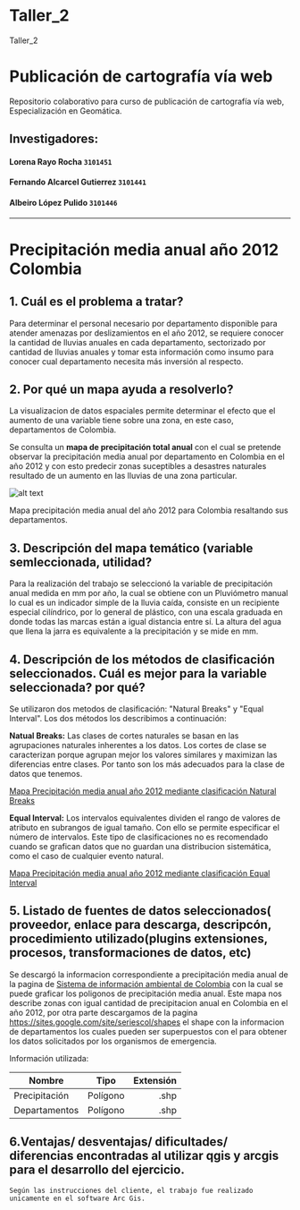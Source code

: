 # Taller_2
Taller_2

# Publicación de cartografía vía web
Repositorio colaborativo para curso de publicación de cartografía vía web, Especialización en Geomática. 
## Investigadores:
#### Lorena Rayo Rocha `3101451`
#### Fernando Alcarcel Gutierrez `3101441`
#### Albeiro López Pulido `3101446`
---
# Precipitación media anual año 2012 Colombia

## 1. Cuál es el problema a tratar?

Para determinar el personal necesario por departamento disponible para atender amenazas por deslizamientos en el año 2012, se requiere conocer la cantidad de lluvias anuales en cada departamento, sectorizado por cantidad de lluvias anuales y tomar esta información como insumo para conocer cual departamento necesita más inversión al respecto. 



## 2. Por qué un mapa ayuda a resolverlo?

La visualizacion de datos espaciales permite determinar el efecto que el aumento de una variable tiene sobre una zona, en este caso, departamentos de Colombia. 

Se consulta un **mapa de precipitación total anual** con el cual se pretende observar la precipitación media anual por departamento en Colombia en el año 2012 y con esto predecir zonas suceptibles a desastres naturales resultado de un aumento en las lluvias de una zona particular.

 ![alt text](MetodoNatualEqualInterv.png "Logo Title Text 1")

Mapa precipitación media anual del año 2012 para Colombia resaltando sus departamentos.

## 3. Descripción del mapa temático (variable semleccionada, utilidad?

Para la realización del trabajo se seleccionó la variable de precipitación anual medida en mm por año, la cual se obtiene con un Pluviómetro manual lo cual es un indicador simple de la lluvia caída, consiste en un recipiente especial cilíndrico, por lo general de plástico, con una escala graduada en donde todas las marcas están a igual distancia entre sí. La altura del agua que llena la jarra es equivalente a la precipitación y se mide en mm. 

## 4. Descripción de los métodos de clasificación seleccionados. Cuál es mejor para la variable seleccionada? por qué?

Se utilizaron dos metodos de clasificación: "Natural Breaks" y "Equal Interval". Los dos métodos los describimos a continuación:

**Natual Breaks:** Las clases de cortes naturales se basan en las agrupaciones naturales inherentes a los datos. Los cortes de clase se caracterizan porque agrupan mejor los valores similares y maximizan las diferencias entre clases. Por tanto son los más adecuados para la clase de datos que tenemos.

[Mapa Precipitación media anual año 2012 mediante clasificación Natural Breaks](https://raw.githubusercontent.com/Geomaticos/Publicacion-de-cartografia-via-web/master/MetodoNatualBreaks8%20clases.png)

**Equal Interval:** Los intervalos equivalentes dividen el rango de valores de atributo en subrangos de igual tamaño. Con ello se permite especificar el número de intervalos. Este tipo de clasificaciones no es recomendado cuando se grafican datos que no guardan una distribucion sistemática, como el caso de cualquier evento natural. 

[Mapa Precipitación media anual año 2012 mediante clasificación Equal Interval](https://raw.githubusercontent.com/Geomaticos/Publicacion-de-cartografia-via-web/master/MetodoNatualEqualInterv.png)


## 5. Listado de fuentes de datos seleccionados( proveedor, enlace para descarga, descripcón, procedimiento utilizado(plugins extensiones, procesos, transformaciones de datos, etc)

Se descargó la informacion correspondiente a precipitación media anual de la pagina de [Sistema de información ambiental de Colombia](http://www.siac.gov.co/catalogo-de-mapas) con la cual se puede graficar los poligonos de precipitación media anual. Este mapa nos describe zonas con igual cantidad de precipitacion anual en Colombia en el año 2012, por otra parte descargamos de la pagina https://sites.google.com/site/seriescol/shapes el shape con la informacion de departamentos los cuales pueden ser superpuestos con el para obtener los datos solicitados por los organismos de emergencia. 

Información utilizada: 

| Nombre        | Tipo           | Extensión  |
| ------------- |:-------------:| -----:|
|Precipitación     | Polígono | .shp |
| Departamentos     | Polígono      |   .shp |

## 6.Ventajas/ desventajas/ dificultades/ diferencias encontradas al utilizar qgis y arcgis para el desarrollo del ejercicio.

`Según las instrucciones del cliente, el trabajo fue realizado unicamente en el software Arc Gis. `

